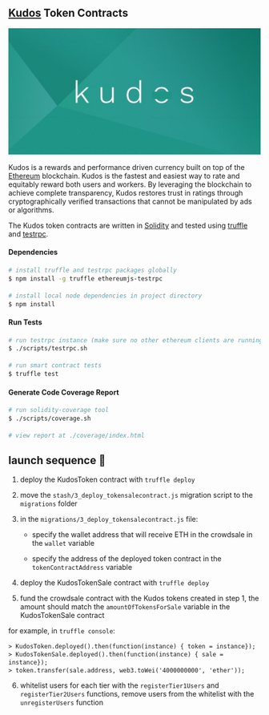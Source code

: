 ## [Kudos][kudos] Token Contracts

![Kudos](kudos.jpg)

Kudos is a rewards and performance driven currency built on top of the [Ethereum][ethereum] blockchain. Kudos is the fastest and easiest way to rate and equitably reward both users and workers. By leveraging the blockchain to achieve complete transparency, Kudos restores trust in ratings through cryptographically verified transactions that cannot be manipulated by ads or algorithms.

The Kudos token contracts are written in [Solidity][solidity] and tested using [truffle][truffle] and [testrpc][testrpc].

#### Dependencies

```bash
# install truffle and testrpc packages globally
$ npm install -g truffle ethereumjs-testrpc

# install local node dependencies in project directory
$ npm install
```

#### Run Tests

```bash
# run testrpc instance (make sure no other ethereum clients are running)
$ ./scripts/testrpc.sh

# run smart contract tests
$ truffle test
```

#### Generate Code Coverage Report

```bash
# run solidity-coverage tool
$ ./scripts/coverage.sh

# view report at ./coverage/index.html
```

## launch sequence 🚀

1. deploy the KudosToken contract with `truffle deploy`

2. move the `stash/3_deploy_tokensalecontract.js` migration script to the `migrations` folder

3. in the `migrations/3_deploy_tokensalecontract.js` file:

   - specify the wallet address that will receive ETH in the crowdsale in the `wallet` variable

   - specify the address of the deployed token contract in the `tokenContractAddress` variable

4. deploy the KudosTokenSale contract with `truffle deploy`

5. fund the crowdsale contract with the Kudos tokens created in step 1, the amount should match the `amountOfTokensForSale` variable in the KudosTokenSale contract

for example, in `truffle console`:
```solidity
> KudosToken.deployed().then(function(instance) { token = instance});
> KudosTokenSale.deployed().then(function(instance) { sale = instance});
> token.transfer(sale.address, web3.toWei('4000000000', 'ether'));
```

6. whitelist users for each tier with the `registerTier1Users` and `registerTier2Users` functions, remove users from the whitelist with the `unregisterUsers` function


[kudos]: https://www.kudosproject.com/
[ethereum]: https://www.ethereum.org/

[solidity]: https://solidity.readthedocs.io/en/develop/
[truffle]: http://truffleframework.com/
[testrpc]: https://github.com/ethereumjs/testrpc
